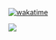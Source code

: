 [![wakatime](https://wakatime.com/badge/user/474662c6-20f6-441f-8f49-1beb675fa5d2/project/eb4a4c9e-b0b1-426c-a6e6-ae184ff309aa.svg)](https://wakatime.com/badge/user/474662c6-20f6-441f-8f49-1beb675fa5d2/project/eb4a4c9e-b0b1-426c-a6e6-ae184ff309aa)

<a href="https://wakatime.com"><img src="https://wakatime.com/share/@474662c6-20f6-441f-8f49-1beb675fa5d2/33544fe8-2527-4392-92b6-11ac43285d45.png" /></a>
